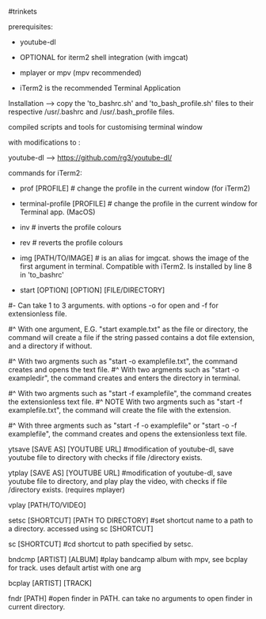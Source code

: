 #trinkets

prerequisites:

- youtube-dl

- OPTIONAL for iterm2 shell integration  (with imgcat)

- mplayer or mpv (mpv recommended)

- iTerm2 is the recommended Terminal Application


Installation --> copy the 'to_bashrc.sh' and 'to_bash_profile.sh' files to their respective /usr/.bashrc and /usr/.bash_profile files.


compiled scripts and tools for customising terminal window

with modifications to :

youtube-dl --> https://github.com/rg3/youtube-dl/

commands for iTerm2:

- prof [PROFILE] # change the profile in the current window (for iTerm2)
- terminal-profile [PROFILE] # change the profile in the current window for Terminal app. (MacOS)

- inv # inverts the profile colours

- rev # reverts the profile colours

- img [PATH/TO/IMAGE] # is an alias for imgcat. shows the image of the first argument in terminal. Compatible with iTerm2. Is installed by line 8 in 'to_bashrc'

- start [OPTION] [OPTION] [FILE/DIRECTORY] 

#- Can take 1 to 3 arguments.  with options -o for open and -f for extensionless file.

#^ With one argument, E.G. "start example.txt" as the file or directory, the command  will create a file if the string passed contains a dot file extension, and a directory if without. 

#^ With two argments such as "start -o examplefile.txt", the command creates and opens the text file.
#^ With two argments such as "start -o exampledir", the command creates and enters the directory in terminal.

#^ With two argments such as "start -f examplefile", the command creates the extensionless text file.
#^ NOTE With two argments such as "start -f examplefile.txt", the command will create the file with the extension.

#^ With three argments such as "start -f -o examplefile" or "start -o -f examplefile", the command creates and opens the extensionless text file.

ytsave [SAVE AS] [YOUTUBE URL] #modification of youtube-dl, save youtube file to directory with checks if file /directory exists.

ytplay [SAVE AS] [YOUTUBE URL] #modification of youtube-dl, save youtube file to directory, and play play the video, with checks if file /directory exists. (requires mplayer)

vplay [PATH/TO/VIDEO]

setsc [SHORTCUT] [PATH TO DIRECTORY] #set shortcut name to a path to a directory. accessed using sc [SHORTCUT]

sc [SHORTCUT] #cd shortcut to path specified by setsc.

bndcmp [ARTIST] [ALBUM] #play bandcamp album with mpv, see bcplay for track. uses default artist with one arg

bcplay [ARTIST] [TRACK]

fndr [PATH] #open finder in PATH. can take no arguments to open finder in current directory.


 
